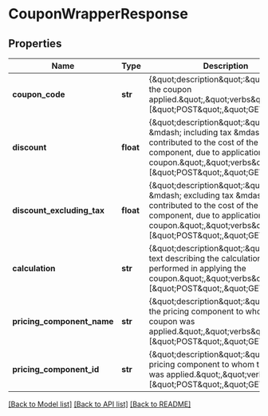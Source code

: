# CouponWrapperResponse

## Properties
Name | Type | Description | Notes
------------ | ------------- | ------------- | -------------
**coupon_code** | **str** | {\&quot;description\&quot;:\&quot;Code of the coupon applied.\&quot;,\&quot;verbs\&quot;:[\&quot;POST\&quot;,\&quot;GET\&quot;]} | [optional] 
**discount** | **float** | {\&quot;description\&quot;:\&quot;Discount &amp;mdash; including tax &amp;mdash; contributed to the cost of the pricing component, due to application of coupon.\&quot;,\&quot;verbs\&quot;:[\&quot;POST\&quot;,\&quot;GET\&quot;]} | [optional] 
**discount_excluding_tax** | **float** | {\&quot;description\&quot;:\&quot;Discount &amp;mdash; excluding tax &amp;mdash; contributed to the cost of the pricing component, due to application of coupon.\&quot;,\&quot;verbs\&quot;:[\&quot;POST\&quot;,\&quot;GET\&quot;]} | [optional] 
**calculation** | **str** | {\&quot;description\&quot;:\&quot;Friendly text describing the calculation performed in applying the coupon.\&quot;,\&quot;verbs\&quot;:[\&quot;POST\&quot;,\&quot;GET\&quot;]} | [optional] 
**pricing_component_name** | **str** | {\&quot;description\&quot;:\&quot;Name of the pricing component to whom the coupon was applied.\&quot;,\&quot;verbs\&quot;:[\&quot;POST\&quot;,\&quot;GET\&quot;]} | [optional] 
**pricing_component_id** | **str** | {\&quot;description\&quot;:\&quot;ID of the pricing component to whom the coupon was applied.\&quot;,\&quot;verbs\&quot;:[\&quot;POST\&quot;,\&quot;GET\&quot;]} | [optional] 

[[Back to Model list]](../README.md#documentation-for-models) [[Back to API list]](../README.md#documentation-for-api-endpoints) [[Back to README]](../README.md)


